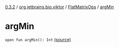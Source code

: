 [0.3.2](../../index.md) / [org.jetbrains.bio.viktor](../index.md) / [FlatMatrixOps](index.md) / [argMin](.)

# argMin

`open fun argMin(): Int` [(source)](https://github.com/JetBrains-Research/viktor/blob/0.3.2/src/main/kotlin/org/jetbrains/bio/viktor/StridedMatrix.kt#L92)